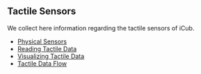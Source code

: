 ## Tactile Sensors
We collect here information regarding the tactile sensors of iCub.

- [Physical Sensors](./hardware/physical_sensors.md)
- [Reading Tactile Data](./software/reading_data.md)
- [Visualizing Tactile Data](./software/visualizing_data.md)
- [Tactile Data Flow](./software/dataflow.md)